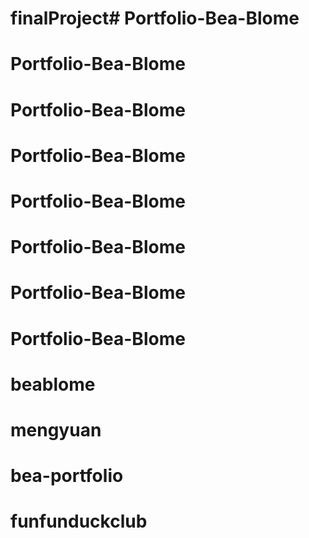 # finalProject# Portfolio-Bea-Blome
# Portfolio-Bea-Blome
# Portfolio-Bea-Blome
# Portfolio-Bea-Blome
# Portfolio-Bea-Blome
# Portfolio-Bea-Blome
# Portfolio-Bea-Blome
# Portfolio-Bea-Blome
# beablome
# mengyuan
# bea-portfolio
# funfunduckclub
